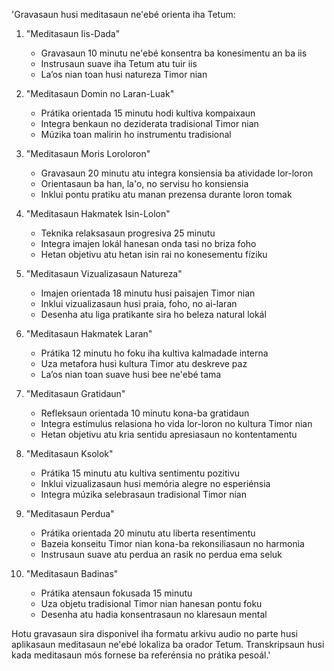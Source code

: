 'Gravasaun husi meditasaun ne'ebé orienta iha Tetum:

1. "Meditasaun Iis-Dada"
   - Gravasaun 10 minutu ne'ebé konsentra ba konesimentu an ba iis
   - Instrusaun suave iha Tetum atu tuir iis
   - La’os nian toan husi natureza Timor nian

2. "Meditasaun Domin no Laran-Luak"
   - Prátika orientada 15 minutu hodi kultiva kompaixaun
   - Integra benkaun no deziderata tradisional Timor nian
   - Múzika toan malirin ho instrumentu tradisional

3. "Meditasaun Moris Loroloron"
   - Gravasaun 20 minutu atu integra konsiensia ba atividade lor-loron
   - Orientasaun ba han, la'o, no servisu ho konsiensia
   - Inklui pontu pratiku atu manan prezensa durante loron tomak

4. "Meditasaun Hakmatek Isin-Lolon"
   - Teknika relaksasaun progresiva 25 minutu
   - Integra imajen lokál hanesan onda tasi no briza foho
   - Hetan objetivu atu hetan isin rai no konesementu fíziku

5. "Meditasaun Vizualizasaun Natureza"
   - Imajen orientada 18 minutu husi paisajen Timor nian
   - Inklui vizualizasaun husi praia, foho, no ai-laran
   - Desenha atu liga pratikante sira ho beleza natural lokál

6. "Meditasaun Hakmatek Laran"
   - Prátika 12 minutu ho foku iha kultiva kalmadade interna
   - Uza metafora husi kultura Timor atu deskreve paz
   - La’os nian toan suave husi bee ne'ebé tama

7. "Meditasaun Gratidaun"
   - Refleksaun orientada 10 minutu kona-ba gratidaun
   - Integra estímulus relasiona ho vida lor-loron no kultura Timor nian
   - Hetan objetivu atu kria sentidu apresiasaun no kontentamentu

8. "Meditasaun Ksolok"
   - Prátika 15 minutu atu kultiva sentimentu pozitivu
   - Inklui vizualizasaun husi memória alegre no esperiénsia
   - Integra múzika selebrasaun tradisional Timor nian

9. "Meditasaun Perdua"
   - Prátika orientada 20 minutu atu liberta resentimentu
   - Bazeia konseitu Timor nian kona-ba rekonsiliasaun no harmonia
   - Instrusaun suave atu perdua an rasik no perdua ema seluk

10. "Meditasaun Badinas"
    - Prátika atensaun fokusada 15 minutu
    - Uza objetu tradisional Timor nian hanesan pontu foku
    - Desenha atu hadia konsentrasaun no klaresaun mental

Hotu gravasaun sira disponivel iha formatu arkivu audio no parte husi aplikasaun meditasaun ne'ebé lokaliza ba orador Tetum. Transkripsaun husi kada meditasaun mós fornese ba referénsia no prátika pesoál.'